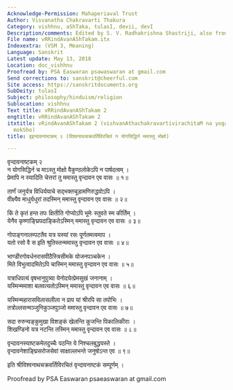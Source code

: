 ```yaml
---
Acknowledge-Permission: Mahaperiaval Trust
Author: Visvanatha Chakravarti Thakura
Category: vishhnu, aShTaka, tulasI, devii, devI
Description/comments: Edited by S. V. Radhakrishna Shastriji, also from Stamrita Lahari
File name: vRRindAvanAShTakam.itx
Indexextra: (VSM 3, Meaning)
Language: Sanskrit
Latest update: May 13, 2018
Location: doc_vishhnu
Proofread by: PSA Easwaran psawaswaran at gmail.com
Send corrections to: sanskrit@cheerful.com
Site access: https://sanskritdocuments.org
SubDeity: tulasI
Subject: philosophy/hinduism/religion
Sublocation: vishhnu
Text title: vRRindAvanAShTakam 2
engtitle: vRRindAvanAShTakam 2
itxtitle: vRindAvanAShTakam 2 (vishvanAthachakravartivirachitaM na yogasiddhirna mamAstu
  mokSho)
title: वृइन्दावनाष्टकम् २ (विश्वनाथचक्रवर्तिविरचितं न योगसिद्धिर्न ममास्तु मोक्षो)

---
```

  
 वृन्दावनाष्टकम् २   
न योगसिद्धिर्न च माऽस्तु मोक्षो वैकुण्ठलोकेऽपि न पार्षदत्वम् ।  
प्रेमापि न स्यादिति चेत्तरां तु ममास्तु वृन्दावन एव वासः ॥ १॥  
  
तार्णं जनुर्यत्र विधिर्ययाचे सद्भक्तचूडामणिरुद्धवोऽपि ।  
वीक्ष्यैव माधुर्यधुरां तदस्मिन् ममास्तु वृन्दावन एव वासः ॥ २॥  
  
किं ते कृतं हन्त तपः क्षितीति गोप्योऽपि भूमेः स्तुवते स्म कीर्तिम् ।  
येनैव कृष्णाङ्घ्रिपदाङ्कितेऽस्मिन् ममास्तु वृन्दावन एव वासः ॥ ३॥  
  
गोपाङ्गनालम्पटतैव यत्र यस्यां रसः पूर्णतमत्वमाप ।  
यतो रसो वै स इति श्रुतिस्तन्ममास्तु वृन्दावन एव वासः ॥ ४॥  
  
भाण्डीरगोवर्धनरासपीठैस्त्रिसीमके योजनपञ्चकेन ।  
मिते विभुत्वादमितेऽपि चास्मिन् ममास्तु वृन्दावन एव वासः ॥ ५॥  
  
यत्राधिपत्यं वृषभानुपुत्र्या येनोदयेत्प्रेमसुखं जनानाम् ।  
यस्मिन्ममाशा बलवत्यतोऽस्मिन् ममास्तु वृन्दावन एव वासः ॥ ६॥  
  
यस्मिन्महारासविलासलीला न प्राप यां श्रीरपि सा तपोभिः ।  
तत्रोल्लसन्मञ्जुनिकुञ्जपुञ्जो ममास्तु वृन्दावन एव वासः ॥ ७॥  
  
सदा रुरुन्यङ्कुमुखा विशङ्कं खेलन्ति कूजन्ति पिकालिकीराः ।  
शिखण्डिनो यत्र नटन्ति तस्मिन् ममास्तु वृन्दावन एव वासः ॥ ८॥  
  
वृन्दावनस्याष्टकमेतदुच्चैः पठन्ति ये निश्चलबुद्धयस्ते ।  
वृन्दावनेशाङ्घ्रिसरोजसेवां साक्षाल्लभन्ते जनुषोऽन्त एव ॥ ९॥  
  
इति श्रीविश्वनाथचक्रवर्तिविरचितं वृन्दावनाष्टकं सम्पूर्णम् ।  
  
  
Proofread by PSA Easwaran psaeaswaran at gmail.com  
  

